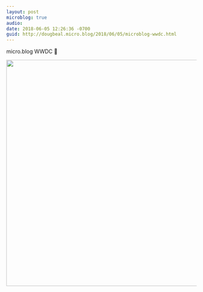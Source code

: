 ```yaml
---
layout: post
microblog: true
audio: 
date: 2018-06-05 12:26:36 -0700
guid: http://dougbeal.micro.blog/2018/06/05/microblog-wwdc.html
---
```

micro.blog WWDC 🤳 

<img src="http://micro.dougbeal.com/uploads/2018/8c1cac3267.jpg" width="600" height="600" />
